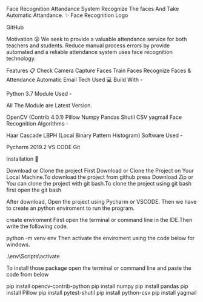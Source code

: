
Face Recognition Attandance System
Recognize The faces And Take Automatic Attandance. ✨
Face Recognition Logo

GitHub

Motivation 😲
We seek to provide a valuable attendance service for both teachers and students. Reduce manual process errors by provide automated and a reliable attendance system uses face recognition technology.

Features 📋
Check Camera
Capture Faces
Train Faces
Recognize Faces & Attendance
Automatic Email
Tech Used 💻
Build With -

Python 3.7
Module Used -

All The Module are Latest Version.

OpenCV (Contrib 4.0.1)
Pillow
Numpy
Pandas
Shutil
CSV
yagmail
Face Recognition Algorithms -

Haar Cascade
LBPH (Local Binary Pattern Histogram)
Software Used -

Pycharm 2019.2
VS CODE
Git

Installation 🔑

Download or Clone the project
First Download or Clone the Project on Your Local Machine.To download the project from github press Download Zip
or
You can clone the project with git bash.To clone the project using git bash first open the git bash

After download, Open the project using Pycharm or VSCODE. Then we have to create an python enviroment to run the program.

create enviroment
First open the terminal or command line in the IDE.Then write the following code.

python -m venv env
Then activate the enviroment using the code below for windows.

.\env\Scripts\activate

To install those package open the terminal or command line and paste the code from below

pip install opencv-contrib-python
pip install numpy
pip install pandas
pip install Pillow
pip install pytest-shutil
pip install python-csv
pip install yagmail



